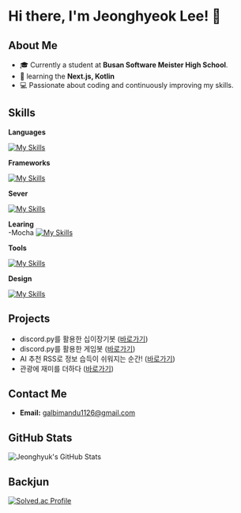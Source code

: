 # Hi there, I'm Jeonghyeok Lee! 👋

## About Me

- 🎓 Currently a student at **Busan Software Meister High School**.
- 🌱 learning the **Next.js, Kotlin**
- 💻 Passionate about coding and continuously improving my skills.

## Skills

**Languages**
  
[![My Skills](https://skillicons.dev/icons?i=html,css,js,python,c,react)](https://skillicons.dev)

**Frameworks**
  
[![My Skills](https://skillicons.dev/icons?i=nodejs,express,fastapi)](https://skillicons.dev)

**Sever**

[![My Skills](https://skillicons.dev/icons?i=sqlite,redis)](https://skillicons.dev)

**Learing**<br>
-Mocha
[![My Skills](https://skillicons.dev/icons?i=mocha)](https://skillicons.dev)

**Tools**
  
[![My Skills](https://skillicons.dev/icons?i=vscode,clion)](https://skillicons.dev)

**Design**
  
[![My Skills](https://skillicons.dev/icons?i=figma,ps,ai)](https://skillicons.dev)

## Projects
- discord.py를 활용한 십이장기봇 ([바로가기](https://github.com/GAMZAMANDU/12chessBot))
- discord.py를 활용한 게임봇 ([바로가기](https://github.com/GAMZAMANDU/DeathCard))
- AI 추천 RSS로 정보 습득이 쉬워지는 순간! ([바로가기](https://github.com/Team-Found/SANDDEOT-App))
- 관광에 재미를 더하다 ([바로가기](https://github.com/FindOut-Hackathon))
## Contact Me

- **Email:** [galbimandu1126@gmail.com](mailto:galbimandu1126@gmail.com)

## GitHub Stats

![Jeonghyuk's GitHub Stats](https://github-readme-stats.vercel.app/api?username=gamzamandu&show_icons=true&theme=radical)

## Backjun
[![Solved.ac Profile](http://mazassumnida.wtf/api/v2/generate_badge?boj=garic)](https://solved.ac/백준아이디/)
